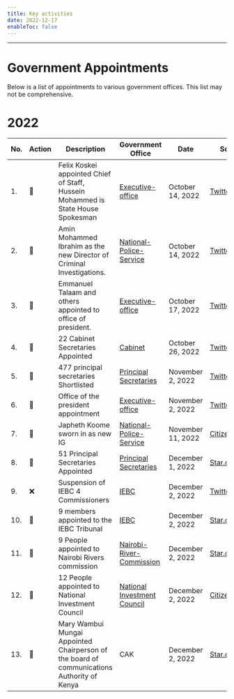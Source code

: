 ```yaml
---
title: Key activities
date: 2022-12-17
enableToc: false
---
```

---

# Government Appointments

Below is a list of appointments to various government offices. This list may not be comprehensive. 

# 2022
| No. | Action | Description                                                                                | Government Office                                                   | Date             | Source                                                                                                                                                       | Archive                                                                                                                                               |
| --- | ------ | ------------------------------------------------------------------------------------------ | ------------------------------------------------------------------- | ---------------- | ------------------------------------------------------------------------------------------------------------------------------------------------------------ | ----------------------------------------------------------------------------------------------------------------------------------------------------- |
| 1.  | 🤝     | Felix Koskei appointed Chief of Staff, Hussein Mohammed is State House Spokesman           | [Executive-office](notes/Executive-office.md)                       | October 14, 2022 | [Twitter](https://twitter.com/OliverMathenge/status/1580919005111406593)                                                                                     | [Archive](https://web.archive.org/web/20221204102207/https://twitter.com/OliverMathenge/status/1580919005111406593)                                   |
| 2.  | 🤝     | Amin Mohammed Ibrahim as the new Director of Criminal Investigations.                      | [National-Police-Service](notes/National-Police-Service.md)         | October 14, 2022 | [Twitter](https://twitter.com/OliverMathenge/status/1581163242503536641)                                                                                     | [Archive](https://web.archive.org/web/2/https://twitter.com/OliverMathenge/status/1581163242503536641)                                                |
| 3.  | 🤝     | Emmanuel Talaam and others appointed to office of president.                               | [Executive-office](notes/Executive-office.md)                       | October 17, 2022 | [Twitter](https://twitter.com/OliverMathenge/status/1582034645935591428)                                                                                     |                                                                                                                                                       |
| 4.  | 🤝     | 22 Cabinet Secretaries Appointed                                                           | [Cabinet](notes/Cabinet.md)                                         | October 26, 2022 | [Twitter](https://twitter.com/OliverMathenge/status/1585315815012052993)                                                                                     | [Archive](https://web.archive.org/web/20221204103400/https://twitter.com/OliverMathenge/status/1585315815012052993)                                   |
| 5.  | 🤝     | 477 principal secretaries Shortlisted                                                      | [Principal Secretaries](notes/Shortlisted-Principal-Secretaries.md) | November 2, 2022 | [Twitter](https://twitter.com/OliverMathenge/status/1578092841284296704/)                                                                                    | [Archive](https://archive.ph/zcOxU)                                                                                                                   |
| 6.  | 🤝     | Office of the president appointment                                                        | [Executive-office](notes/Executive-office.md)                       | November 2, 2022 | [Twitter](https://twitter.com/HusseinMohamedg/status/1587824080966893570)                                                                                    | [Archive](https://web.archive.org/web/20221204105743/https://twitter.com/HusseinMohamedg/status/1587824080966893570)                                  |
|7. | 🤝  | Japheth Koome sworn in as new IG | [National-Police-Service](notes/National-Police-Service.md) | November 11, 2022 |  [Citizen.digital](https://www.citizen.digital/news/japhet-koome-sworn-in-as-new-inspector-general-of-police-n309230) | [Archive](https://web.archive.org/web/20221111070213/https://www.citizen.digital/news/japhet-koome-sworn-in-as-new-inspector-general-of-police-n309230) |
| 8.  | 🤝     | 51 Principal Secretaries Appointed                                                         | [Principal Secretaries](notes/Principal-Secretaries.md)             | December 1, 2022 | [Star.co.ke](https://www.the-star.co.ke/news/2022-12-02-ruto-presides-over-swearing-in-of-new-principal-secretaries/)                                        | [Archive](https://web.archive.org/web/2/https://www.the-star.co.ke/news/2022-12-02-ruto-presides-over-swearing-in-of-new-principal-secretaries/)      |
| 9.  | ❌     | Suspension of IEBC 4 Commissioners                                                         | [IEBC](notes/IEBC.md)                                               | December 2, 2022 | [Twitter](https://twitter.com/HusseinMohamedg/status/1598602199520665604)                                                                                    | [Archive](https://web.archive.org/web/20221204095850/https://twitter.com/HusseinMohamedg/status/1598602199520665604)                                  |
| 10.  | 🤝     | 9 members appointed to the IEBC Tribunal                                                   | [IEBC](notes/IEBC.md)                                               | December 2, 2022 | [Star.co.ke](https://www.the-star.co.ke/news/2022-12-02-ruto-appoints-tribunal-to-try-4-iebc-commissioners/)                                                 | [Archive](https://web.archive.org/web/20221208174026/https://www.the-star.co.ke/news/2022-12-02-ruto-appoints-tribunal-to-try-4-iebc-commissioners/)  |
| 11. | 🤝     | 9 People appointed to Nairobi Rivers commission                                            | [Nairobi-River-Commission](notes/Nairobi-River-Commission.md)       | December 2, 2022 | [Star.co.ke](https://www.the-star.co.ke/news/2022-12-02-ruto-hands-waititu-new-job-in-nairobi-rivers-commission/)                                            | [Archive](https://web.archive.org/web/2/https://www.the-star.co.ke/news/2022-12-02-ruto-hands-waititu-new-job-in-nairobi-rivers-commission/)          |
| 12. | 🤝     | 12 People appointed to National Investment Council                                         | [National Investment Council](notes/National-Investment-Council.md) | December 2, 2022 | [Citizen.digital](https://www.citizen.digital/business/president-ruto-appoints-billionaire-humphrey-kariuki-among-12-to-national-investment-council-n310464) | [Archive](https://archive.ph/Dc8nF)                                                                                                                   |
| 13. | 🤝     | Mary Wambui Mungai Appointed Chairperson of the board of communications Authority of Kenya | CAK                                                                 | December 2, 2022 | [Star.co.ke](https://www.the-star.co.ke/news/2022-12-02-ruto-appoints-businesswoman-mary-wambui-as-ca-chair/)                                                | [Archive](https://web.archive.org/web/20221209014311/https://www.the-star.co.ke/news/2022-12-02-ruto-appoints-businesswoman-mary-wambui-as-ca-chair/) |

